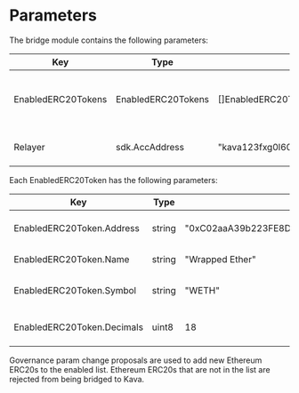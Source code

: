# Parameters

The bridge module contains the following parameters:

| Key                | Type               | Example                                       | Description                             |
| ------------------ | ------------------ | --------------------------------------------- | --------------------------------------- |
| EnabledERC20Tokens | EnabledERC20Tokens | []EnabledERC20Token                           | array of ERC20 tokens allowed to bridge |
| Relayer            | sdk.AccAddress     | "kava123fxg0l602etulhhcdm0vt7l57qya5wjcrwhzz" | bridge relayer address                  |

Each EnabledERC20Token has the following parameters:

| Key                        | Type   | Example                                      | Description               |
| -------------------------- | ------ | -------------------------------------------- | ------------------------- |
| EnabledERC20Token.Address  | string | "0xC02aaA39b223FE8D0A0e5C4F27eAD9083C756Cc2" | ERC20 address on Ethereum |
| EnabledERC20Token.Name     | string | "Wrapped Ether"                              | ERC20 token name          |
| EnabledERC20Token.Symbol   | string | "WETH"                                       | ERC20 token symbol        |
| EnabledERC20Token.Decimals | uint8  | 18                                           | ERC20 token decimals      |

Governance param change proposals are used to add new Ethereum ERC20s to the
enabled list. Ethereum ERC20s that are not in the list are rejected from
being bridged to Kava.

